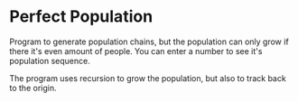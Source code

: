# Perfect Population

Program to generate population chains, but the population can only grow if there it's even amount of people. You can enter a number to see it's population sequence.

The program uses recursion to grow the population, but also to track back to the origin.